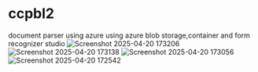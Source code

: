 # ccpbl2
document parser using azure using azure blob storage,container and form recognizer studio
![Screenshot 2025-04-20 173206](https://github.com/user-attachments/assets/9052c3ed-2f4d-4eed-9776-0902f3a84010)
![Screenshot 2025-04-20 173138](https://github.com/user-attachments/assets/18f1b01b-131c-49b9-a669-aada589cf5b9)
![Screenshot 2025-04-20 173056](https://github.com/user-attachments/assets/1c84bb84-fd10-469c-b1d5-64373b1e6b7f)
![Screenshot 2025-04-20 172542](https://github.com/user-attachments/assets/7c68001a-8117-4fc7-9f49-1e740d7d512e)
